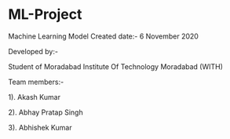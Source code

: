 # ML-Project
Machine Learning Model
Created date:-
6 November 2020

Developed by:- 

Student of Moradabad Institute Of Technology Moradabad
(WITH)

Team members:-

1). Akash Kumar 

2). Abhay Pratap Singh

3). Abhishek Kumar 
